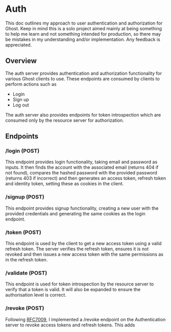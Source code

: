 # Auth

This doc outlines my approach to user authentication and authorization for Ghost. Keep in mind this is a solo project aimed mainly at being something to help me learn and not something intended for production, so there may be mistakes in my understanding and/or implementation. Any feedback is appreciated.

## Overview

The auth server provides authentication and authorization functionality for various Ghost clients to use. These endpoints are consumed by clients to perform actions such as

* Login
* Sign up
* Log out

The auth server also provides endpoints for token introspection which are consumed only by the resource server for authorization.

## Endpoints

### /login (POST)

This endpoint provides login functionality, taking email and password as inputs. It then finds the account with the associated email (returns 404 if not found), compares the hashed password with the provided password (returns 403 if incorrect) and then generates an access token, refresh token and identity token, setting these as cookies in the client.

### /signup (POST)

This endpoint provides signup functionality, creating a new user with the provided credentials and generating the same cookies as the login endpoint.

### /token (POST)

This endpoint is used by the client to get a new access token using a valid refresh token. The server verifies the refresh token, ensures it is not revoked and then issues a new access token with the same permissions as in the refresh token.

### /validate (POST)

This endpoint is used for token introspection by the resource server to verify that a token is valid. It will also be expanded to ensure the authorisation level is correct. 

### /revoke (POST)

Following [RFC7009](https://datatracker.ietf.org/doc/html/rfc7009), I implemented a /revoke endpoint on the Authentication server to revoke access tokens and refresh tokens. This adds
